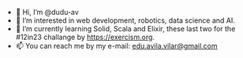 - 👋 Hi, I’m @dudu-av
- 👀 I’m interested in web development, robotics, data science and AI.
- 🌱 I’m currently learning Solid, Scala and Elixir, these last two for the #12in23 challange by https://exercism.org.
- 📫 You can reach me by my e-mail: edu.avila.vilar@gmail.com

<!---
dudu-av/dudu-av is a ✨ special ✨ repository because its `README.md` (this file) appears on your GitHub profile.
You can click the Preview link to take a look at your changes.
--->
